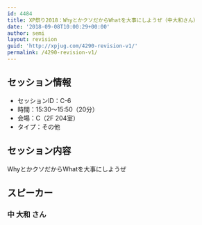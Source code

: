 ```yaml
---
id: 4484
title: XP祭り2018：WhyとかクソだからWhatを大事にしようぜ（中大和さん）
date: '2018-09-08T10:00:29+00:00'
author: semi
layout: revision
guid: 'http://xpjug.com/4290-revision-v1/'
permalink: /4290-revision-v1/
---
```


## セッション情報

- セッションID：C-6
- 時間：15:30～15:50（20分）
- 会場：C（2F 204室）
- タイプ：その他

## セッション内容

WhyとかクソだからWhatを大事にしようぜ

## スピーカー

### 中 大和 さん